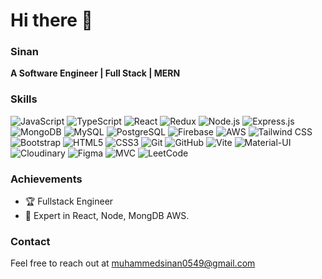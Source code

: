 # Hi there 👋

### Sinan
**A Software Engineer | Full Stack | MERN**

### Skills
![JavaScript](https://img.shields.io/badge/-JavaScript-black?style=flat&logo=javascript&logoColor=F7DF1E)
![TypeScript](https://img.shields.io/badge/-TypeScript-black?style=flat&logo=typescript&logoColor=007ACC)
![React](https://img.shields.io/badge/-React-black?style=flat&logo=react&logoColor=61DAFB)
![Redux](https://img.shields.io/badge/-Redux-black?style=flat&logo=redux&logoColor=764ABC)
![Node.js](https://img.shields.io/badge/-Node.js-black?style=flat&logo=node.js&logoColor=339933)
![Express.js](https://img.shields.io/badge/-Express.js-black?style=flat&logo=express&logoColor=white)
![MongoDB](https://img.shields.io/badge/-MongoDB-black?style=flat&logo=mongodb&logoColor=47A248)
![MySQL](https://img.shields.io/badge/-MySQL-black?style=flat&logo=mysql&logoColor=4479A1)
![PostgreSQL](https://img.shields.io/badge/-PostgreSQL-black?style=flat&logo=postgresql&logoColor=336791)
![Firebase](https://img.shields.io/badge/-Firebase-black?style=flat&logo=firebase&logoColor=FFCA28)
![AWS](https://img.shields.io/badge/-AWS-black?style=flat&logo=amazon-aws&logoColor=FF9900)
![Tailwind CSS](https://img.shields.io/badge/-Tailwind%20CSS-black?style=flat&logo=tailwind-css&logoColor=06B6D4)
![Bootstrap](https://img.shields.io/badge/-Bootstrap-black?style=flat&logo=bootstrap&logoColor=7952B3)
![HTML5](https://img.shields.io/badge/-HTML5-black?style=flat&logo=html5&logoColor=E34F26)
![CSS3](https://img.shields.io/badge/-CSS3-black?style=flat&logo=css3&logoColor=1572B6)
![Git](https://img.shields.io/badge/-Git-black?style=flat&logo=git&logoColor=F05032)
![GitHub](https://img.shields.io/badge/-GitHub-black?style=flat&logo=github&logoColor=181717)
![Vite](https://img.shields.io/badge/-Vite-black?style=flat&logo=vite&logoColor=646CFF)
![Material-UI](https://img.shields.io/badge/-Material--UI-black?style=flat&logo=material-ui&logoColor=0081CB)
![Cloudinary](https://img.shields.io/badge/-Cloudinary-black?style=flat&logo=cloudinary&logoColor=3448C5)
![Figma](https://img.shields.io/badge/-Figma-black?style=flat&logo=figma&logoColor=F24E1E)
![MVC](https://img.shields.io/badge/-MVC-black?style=flat&logoColor=white)
![LeetCode](https://img.shields.io/badge/-LeetCode-black?style=flat&logo=leetcode&logoColor=FFA116)




### Achievements
- 🏆 Fullstack Engineer
- 🌟 Expert in React, Node, MongDB AWS.

### Contact
Feel free to reach out at muhammedsinan0549@gmail.com
